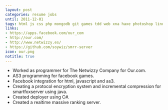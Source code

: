 ```yaml
---
layout: post
categories: resume jobs
until: 2011-12-01
tags: html js css php mongodb git games tdd web xna haxe photoshop linux glsl
links:
- https://apps.facebook.com/our_com
- http://our.com/
- http://www.netwizzy.es/
- https://github.com/soywiz/smrr-server
icon: our.png
notitle: true
---
```


* Worked as programmer for The Netwizzy Company for Our.com.
* AS3 programming for facebook games.
* Facebook integration for html, javascript and as3.
* Creating a protocol encryption system and incremental compression for smartfoxserver using java.
* Created deployer using C#.
* Created a realtime massive ranking server.